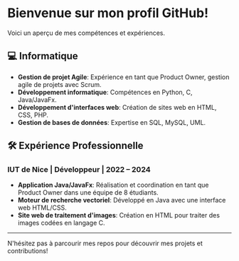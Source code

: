 # Bienvenue sur mon profil GitHub!

Voici un aperçu de mes compétences et expériences.

## 💻 Informatique
- **Gestion de projet Agile**: Expérience en tant que Product Owner, gestion agile de projets avec Scrum.
- **Développement informatique**: Compétences en Python, C, Java/JavaFx.
- **Développement d'interfaces web**: Création de sites web en HTML, CSS, PHP.
- **Gestion de bases de données**: Expertise en SQL, MySQL, UML.

## 🛠 Expérience Professionnelle

### IUT de Nice | Développeur | 2022 – 2024
- **Application Java/JavaFx**: Réalisation et coordination en tant que Product Owner dans une équipe de 8 étudiants.
- **Moteur de recherche vectoriel**: Développé en Java avec une interface web HTML/CSS.
- **Site web de traitement d'images**: Création en HTML pour traiter des images codées en langage C.

---

N'hésitez pas à parcourir mes repos pour découvrir mes projets et contributions!
